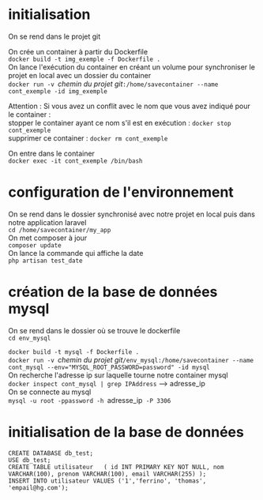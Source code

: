 # initialisation 
On se rend dans le projet git

On crée un container à partir du Dockerfile  
`docker build -t img_exemple -f Dockerfile .`  
On lance l'exécution du container en créant un volume pour synchroniser le projet en local avec un dossier du container  
`docker run -v `_chemin du projet git_`:/home/savecontainer --name cont_exemple -id img_exemple`  

Attention : Si vous avez un conflit avec le nom que vous avez indiqué pour le container :  
stopper le container ayant ce nom s'il est en exécution : `docker stop cont_exemple`  
supprimer ce container : `docker rm cont_exemple`

On entre dans le container  
`docker exec -it cont_exemple /bin/bash`  

# configuration de l'environnement 
On se rend dans le dossier synchronisé avec notre projet en local puis dans notre application laravel  
`cd /home/savecontainer/my_app`  
On met composer à jour  
`composer update`  
On lance la commande qui affiche la date  
`php artisan test_date`

# création de la base de données mysql
On se rend dans le dossier où se trouve le dockerfile  
`cd env_mysql`

`docker build -t mysql -f Dockerfile .`  
`docker run -v `_chemin du projet git_`/env_mysql:/home/savecontainer --name cont_mysql --env="MYSQL_ROOT_PASSWORD=password" -id mysql`  
On recherche l'adresse ip sur laquelle tourne notre container mysql  
`docker inspect cont_mysql | grep IPAddress` --> adresse_ip  
On se connecte au mysql  
`mysql -u root -ppassword -h `adresse_ip` -P 3306`  

# initialisation de la base de données
`CREATE DATABASE db_test;`  
`USE db_test;`  
`CREATE TABLE utilisateur  
(
    id INT PRIMARY KEY NOT NULL,
    nom VARCHAR(100),
    prenom VARCHAR(100),
    email VARCHAR(255)
);`  
`INSERT INTO utilisateur VALUES ('1','ferrino', 'thomas', 'empail@hg.com');`
